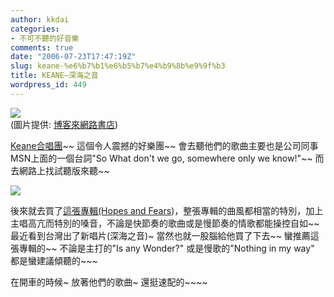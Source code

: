 ```yaml
---
author: kkdai
categories:
- 不可不聽的好音樂
comments: true
date: "2006-07-23T17:47:19Z"
slug: keane-%e6%b7%b1%e6%b5%b7%e4%b9%8b%e9%9f%b3
title: KEANE–深海之音
wordpress_id: 449
---
```


![](http://addons.books.com.tw/G/002/8/0020110198.jpg)  
(圖片提供: [博客來網路書店](http://www.books.com.tw/exep/cdfile.php?item=0020110198))

[Keane合唱團](www.keanemusic.com)~~ 這個令人震撼的好樂團~~  會去聽他們的歌曲主要也是公司同事MSN上面的一個台詞"So What don't we go, somewhere only we know!"~~ 而去網路上找試聽版來聽~~  

![](http://addons.books.com.tw/G/3/0020095273.jpg)

後來就去買了[這張專輯(Hopes and Fears](http://www.books.com.tw/exep/cdfile.php?item=0020095273))，整張專輯的曲風都相當的特別，加上主唱高亢而特別的嗓音，不論是快節奏的歌曲或是慢節奏的情歌都能操控自如~~  最近看到台灣出了新唱片(深海之音)~  當然也就一股腦給他買了下去~~ 蠻推薦這張專輯的~~ 不論是主打的"Is any Wonder?" 或是慢歌的"Nothing in my way" 都是蠻建議傾聽的~~~

在開車的時候~ 放著他們的歌曲~ 還挺速配的~~~~
